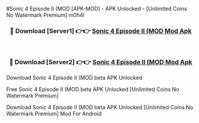 #Sonic 4 Episode II (MOD [APK-MOD] - APK Unlocked - [Unlimited Coins No Watermark Premium] m0h4l



<div align="center">

<h3>🔴 Download [Server1] 👉👉 <a href="https://momento.my/?title=Sonic_4_Episode_II_(MOD">Sonic 4 Episode II (MOD Mod Apk</a></h3><br>

<h3>🔴 Download [Server2] 👉👉 <a href="https://momento.my/?title=Sonic_4_Episode_II_(MOD">Sonic 4 Episode II (MOD Mod Apk</a></h3>
</div>



Download Sonic 4 Episode II (MOD beta APK Unlocked

Free Sonic 4 Episode II (MOD beta APK Unlocked [Unlimited Coins No Watermark Premium]

Download Sonic 4 Episode II (MOD beta APK Unlocked [Unlimited Coins No Watermark Premium] Mod For Android
